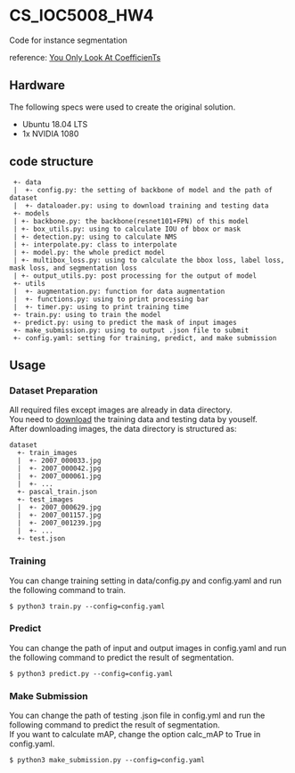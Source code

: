 # CS_IOC5008_HW4
Code for instance segmentation

reference: [You Only Look At CoefficienTs](https://github.com/dbolya/yolact)

## Hardware
The following specs were used to create the original solution.
- Ubuntu 18.04 LTS
- 1x NVIDIA 1080 


## code structure
```
 +- data
 |  +- config.py: the setting of backbone of model and the path of dataset
 |  +- dataloader.py: using to download training and testing data
 +- models
 | +- backbone.py: the backbone(resnet101+FPN) of this model
 | +- box_utils.py: using to calculate IOU of bbox or mask
 | +- detection.py: using to calculate NMS
 | +- interpolate.py: class to interpolate
 | +- model.py: the whole predict model
 | +- multibox_loss.py: using to calculate the bbox loss, label loss, mask loss, and segmentation loss
 | +- output_utils.py: post processing for the output of model
 +- utils
 |  +- augmentation.py: function for data augmentation
 |  +- functions.py: using to print processing bar
 |  +- timer.py: using to print training time
 +- train.py: using to train the model
 +- predict.py: using to predict the mask of input images
 +- make_submission.py: using to output .json file to submit
 +- config.yaml: setting for training, predict, and make submission
```

## Usage

### Dataset Preparation
All required files except images are already in data directory. <br>
You need to [download](https://drive.google.com/drive/folders/1fGg03EdBAxjFumGHHNhMrz2sMLLH04FK) the training data and testing data by youself.<br>
After downloading images, the data directory is structured as:
```
dataset
  +- train_images
  |  +- 2007_000033.jpg
  |  +- 2007_000042.jpg
  |  +- 2007_000061.jpg
  |  +- ...
  +- pascal_train.json
  +- test_images
  |  +- 2007_000629.jpg
  |  +- 2007_001157.jpg
  |  +- 2007_001239.jpg
  |  +- ...
  +- test.json
```

### Training
You can change training setting in data/config.py and config.yaml and run the following command to train.
```
$ python3 train.py --config=config.yaml
```


### Predict
You can change the path of input and output images in config.yaml and run the following command to predict the result of segmentation.
```
$ python3 predict.py --config=config.yaml
```

### Make Submission
You can change the path of testing .json file in config.yml and run the following command to predict the result of segmentation. <br>
If you want to calculate mAP, change the option calc_mAP to True in config.yaml.
```
$ python3 make_submission.py --config=config.yaml
```

